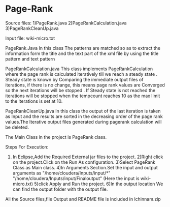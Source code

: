 # Page-Rank
Source files:
1)PageRank.java
2)PageRankCalculation.java
3)PageRankCleanUp.java

Input file: wiki-micro.txt

PageRank.Java
In this class The patterns are matched so as to extract the information form the title and the text part of the xml file by using the title pattern and text pattern 

PageRankCalculation.java
This class implements PageRankCalculation where the page rank is calculated iteratively till  we reach a steady state . Steady state is known by Comparing the immediate output files of iterations, if there is no change, this means page rank values are Converged so the  next iterations will be stopped .  If Steady state is not reached the iterations will be stopped when the tempcount reaches 10 as the max limit to the iterations is set at 10.

PageRankCleanUp.java 
In this class  the output of the last iteration is taken as Input  and  the results are sorted  in the decreasing order of the page rank values.The Iterative output files generated during pagerank calculation will be deleted.

The Main Class in the project is PageRank class.

Steps For Execution:
1) In Eclipse,Add the Required External jar files to the  project.
2)Right click on the project.Click on the Run As configuration.
3)Select PageRank Class as Main class.
4)In Arguments Section.Set the input and output arguments as "/home/cloudera/Inputs/input/*" "/home/cloudera/Inputs/input/Finaloutput"       	 (Here the input is wiki-micro.txt)
5)click Apply and Run the project.
6)In the output location We can find the output folder with the output file.



All the Source files,file Output and README file is included in lchinnam.zip
